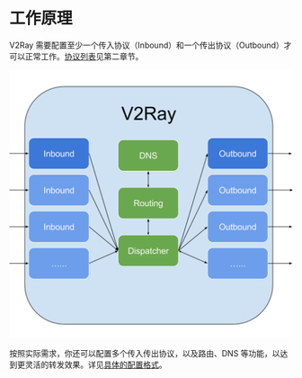 # 工作原理

V2Ray 需要配置至少一个传入协议（Inbound）和一个传出协议（Outbound）才可以正常工作。[协议列表](../chapter_02/02_protocols.md)见第二章节。

![](../resources/internal.svg)

按照实际需求，你还可以配置多个传入传出协议，以及路由、DNS 等功能，以达到更灵活的转发效果。详见[具体的配置格式](chapter_02/01_overview.md)。
